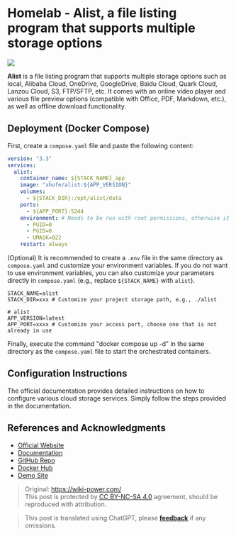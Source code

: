 # Homelab - Alist, a file listing program that supports multiple storage options

![](https://wiki-media-1253965369.cos.ap-guangzhou.myqcloud.com/img/202304141808001.png)

**Alist** is a file listing program that supports multiple storage options such as local, Alibaba Cloud, OneDrive, GoogleDrive, Baidu Cloud, Quark Cloud, Lanzou Cloud, S3, FTP/SFTP, etc. It comes with an online video player and various file preview options (compatible with Office, PDF, Markdown, etc.), as well as offline download functionality.

## Deployment (Docker Compose)

First, create a `compose.yaml` file and paste the following content:

```yaml title="compose.yaml"
version: "3.3"
services:
  alist:
    container_name: ${STACK_NAME}_app
    image: "xhofe/alist:${APP_VERSION}"
    volumes:
      - ${STACK_DIR}:/opt/alist/data
    ports:
      - ${APP_PORT}:5244
    environment: # Needs to be run with root permissions, otherwise it cannot read other docker directories or host root directories
      - PUID=0
      - PGID=0
      - UMASK=022
    restart: always
```

(Optional) It is recommended to create a `.env` file in the same directory as `compose.yaml` and customize your environment variables. If you do not want to use environment variables, you can also customize your parameters directly in `compose.yaml` (e.g., replace `${STACK_NAME}` with `alist`).

```dotenv title=".env"
STACK_NAME=alist
STACK_DIR=xxx # Customize your project storage path, e.g., ./alist

# alist
APP_VERSION=latest
APP_PORT=xxxx # Customize your access port, choose one that is not already in use
```

Finally, execute the command "docker compose up -d" in the same directory as the `compose.yaml` file to start the orchestrated containers.

## Configuration Instructions

The official documentation provides detailed instructions on how to configure various cloud storage services. Simply follow the steps provided in the documentation.

## References and Acknowledgments

- [Official Website](https://alist.nn.ci/)
- [Documentation](https://alist.nn.ci/guide/install/docker.html#release-version)
- [GitHub Repo](https://github.com/alist-org/alist)
- [Docker Hub](https://hub.docker.com/r/xhofe/alist)
- [Demo Site](https://al.nn.ci/)

> Original: <https://wiki-power.com/>  
> This post is protected by [CC BY-NC-SA 4.0](https://creativecommons.org/licenses/by/4.0/deed.en) agreement, should be reproduced with attribution.

> This post is translated using ChatGPT, please [**feedback**](https://github.com/linyuxuanlin/Wiki_MkDocs/issues/new) if any omissions.